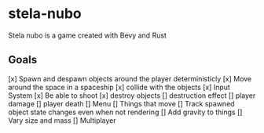 # stela-nubo
Stela nubo is a game created with Bevy and Rust

## Goals
[x] Spawn and despawn objects around the player deterministicly
[x] Move around the space in a spaceship 
[x] collide with the objects
[x] Input System
[x] Be able to shoot 
[x] destroy objects
[] destruction effect
[] player damage
[] player death
[] Menu
[] Things that move
[] Track spawned object state changes even when not rendering
[] Add gravity to things
[] Vary size and mass
[] Multiplayer


